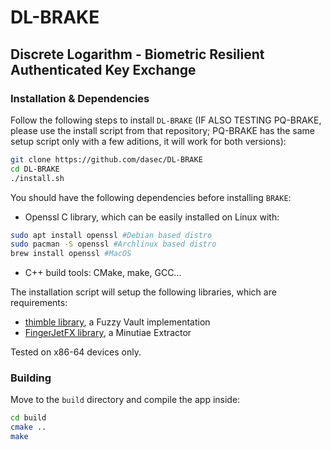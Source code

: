 # DL-BRAKE
## Discrete Logarithm - Biometric Resilient Authenticated Key Exchange

### Installation & Dependencies

Follow the following steps to install `DL-BRAKE` (IF ALSO TESTING PQ-BRAKE, please use the install script from that repository; PQ-BRAKE has the same setup script only with a few aditions, it will work for both versions):

```bash
git clone https://github.com/dasec/DL-BRAKE
cd DL-BRAKE
./install.sh
```

You should have the following dependencies before installing `BRAKE`:

- Openssl C library, which can be easily installed on Linux with:
```bash
sudo apt install openssl #Debian based distro
sudo pacman -S openssl #Archlinux based distro
brew install openssl #MacOS
```
- C++ build tools: CMake, make, GCC...

The installation script will setup the following libraries, which are requirements:
- [thimble library](https://github.com/btams/thimble), a Fuzzy Vault implementation
- [FingerJetFX library](https://github.com/FingerJetFXOSE/FingerJetFXOSE), a Minutiae Extractor

Tested on x86-64 devices only.

### Building

Move to the `build` directory and compile the app inside:
```bash
cd build
cmake ..
make
```
 

